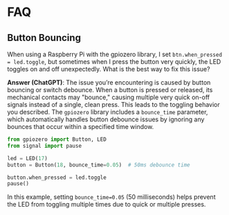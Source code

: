 # FAQ

## Button Bouncing
When using a Raspberry Pi with the gpiozero library, I set `btn.when_pressed = led.toggle`, but sometimes when I press the button very quickly, the LED toggles on and off unexpectedly. What is the best way to fix this issue?

**Answer (ChatGPT)**:
The issue you’re encountering is caused by button bouncing or switch debounce. When a button is pressed or released, its mechanical contacts may "bounce," causing multiple very quick on-off signals instead of a single, clean press. This leads to the toggling behavior you described. The `gpiozero` library includes a `bounce_time` parameter, which automatically handles button debounce issues by ignoring any bounces that occur within a specified time window.

```python
from gpiozero import Button, LED
from signal import pause

led = LED(17)
button = Button(18, bounce_time=0.05)  # 50ms debounce time

button.when_pressed = led.toggle
pause()
```

In this example, setting `bounce_time=0.05` (50 milliseconds) helps prevent the LED from toggling multiple times due to quick or multiple presses.